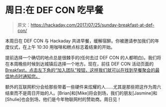 # 周日:在 DEF CON 吃早餐

> 原文：<https://hackaday.com/2017/07/25/sunday-breakfast-at-def-con/>

本周日在 DEF CON 与 Hackaday 共进早餐，缓解宿醉。你被邀请参加我们的年度仪式，在上午 10:30 用咖啡和糕点标志着结束的开始。

提前选择一个确切的地点总是很棘手的(任何去过 DEF CON 的人都明白)。我们将在本周晚些时候到达城镇后选择一个地方。现在，前往 DEF CON 活动页面的 [Breakfast，点击左下角的“加入团队”按钮，这样我们就可以在找到早餐聚会的最佳地点时通知您。](https://hackaday.io/event/25785-breakfast-at-def-con-25)

额外的互联网积分会给那些带着一些硬件来炫耀的人……尤其是那些把这作为周六结束而不是周日开始的人。[Brian]和[Mike]将会到场，我们的朋友[Jasmine]和[Shulie]也会到场，他们是今年物联网村的赞助商。周日见！